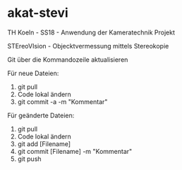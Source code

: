 # akat-stevi

TH Koeln - SS18 - Anwendung der Kameratechnik Projekt

STEreoVIsion - Objecktvermessung mittels Stereokopie

Git über die Kommandozeile aktualisieren

Für neue Dateien:
1. git pull
2. Code lokal ändern
3. git commit -a -m "Kommentar"


Für geänderte Dateien:
1. git pull
2. Code lokal ändern
3. git add [Filename]
4. git commit [Filename] -m "Kommentar"
5. git push


